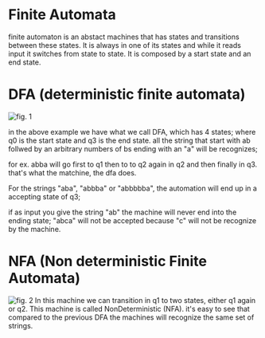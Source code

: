 # Finite Automata
finite automaton is an abstact machines that has states and transitions between these states. It is always in one of its states and while it reads input it switches from state to state. It is composed by a start state and an end state.

# DFA (deterministic finite automata)
![fig. 1](https://deniskyashif.com/images/posts/2019-02-20-regex/dfa.png)

in the above example we have what we call DFA, which has 4 states; where q0 is the start state and q3 is the end state.
all the string that start with ab follwed by an arbitrary numbers of bs ending with an "a" will be recognizes;

for ex. abba will go first to q1 then to to q2 again in q2 and then finally in q3. that's what the matchine, the dfa does.

For the strings "aba", "abbba" or "abbbbba", the automation will end up in a accepting state of q3;

if as input you give the string "ab" the machine will never end into the ending state; 
"abca" will not be accepted because "c" will not be recognize by the machine.

# NFA (Non deterministic Finite Automata)
![fig. 2](https://deniskyashif.com/images/posts/2019-02-20-regex/nfa.png)
In this machine we can transition in q1 to two states, either q1 again or q2. This machine is called NonDeterministic (NFA).
it's easy to see that compared to the previous DFA the machines will recognize the same set of strings.

